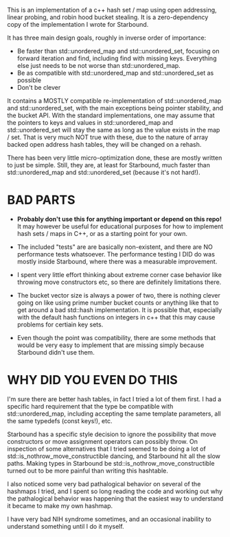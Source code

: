 This is an implementation of a c++ hash set / map using open addressing, linear
probing, and robin hood bucket stealing.  It is a zero-dependency copy of the
implementation I wrote for Starbound.

It has three main design goals, roughly in inverse order of importance:

- Be faster than std::unordered_map and std::unordered_set, focusing on forward
  iteration and find, including find with missing keys.  Everything else just
  needs to be not worse than std::unordered_map.
- Be as compatible with std::unordered_map and std::unordered_set as possible
- Don't be clever

It contains a MOSTLY compatible re-implementation of std::unordered_map and
std::unordered_set, with the main exceptions being pointer stability, and the
bucket API.  With the standard implementations, one may assume that the pointers
to keys and values in std::unordered_map and std::unordered_set will stay the
same as long as the value exists in the map / set.  That is very much NOT true
with these, due to the nature of array backed open address hash tables, they
will be changed on a rehash.

There has been very little micro-optimization done, these are mostly written to
just be simple.  Still, they are, at least for Starbound, much faster than
std::unordered_map and std::unordered_set (because it's not hard!).

BAD PARTS
=========

- **Probably don't use this for anything important or depend on this repo!** It
  may however be useful for educational purposes for how to implement hash sets
  / maps in C++, or as a starting point for your own.

- The included "tests" are are basically non-existent, and there are NO
  performance tests whatsoever.  The performance testing I DID do was mostly
  inside Starbound, where there was a measurable improvement.

- I spent very little effort thinking about extreme corner case behavior like
  throwing move constructors etc, so there are definitely limitations there.

- The bucket vector size is always a power of two, there is nothing clever
  going on like using prime number bucket counts or anything like that to get
  around a bad std::hash implementation.  It is possible that, especially with
  the default hash functions on integers in c++ that this may cause problems
  for certiain key sets.

- Even though the point was compatibility, there are some methods that would be
  very easy to implement that are missing simply because Starbound didn't use
  them.

WHY DID YOU EVEN DO THIS
========================

I'm sure there are better hash tables, in fact I tried a lot of them first.  I
had a specific hard requirement that the type be compatible with
std::unordered_map, including accepting the same template parameters, all the
same typedefs (const keys!), etc.

Starbound has a specific style decision to ignore the possibility that move
constructors or move assignment operators can possibly throw.  On inspection of
some alternatives that I tried seemed to be doing a lot of
std::is_nothrow_move_constructible dancing, and Starbound hit all the slow
paths.  Making types in Starbound be std::is_nothrow_move_constructible turned
out to be more painful than writing this hashtable.

I also noticed some very bad pathalogical behavior on several of the hashmaps I
tried, and I spent so long reading the code and working out why the pathalogical
behavior was happening that the easiest way to understand it became to make my
own hashmap.

I have very bad NIH syndrome sometimes, and an occasional inability to
understand something until I do it myself.
